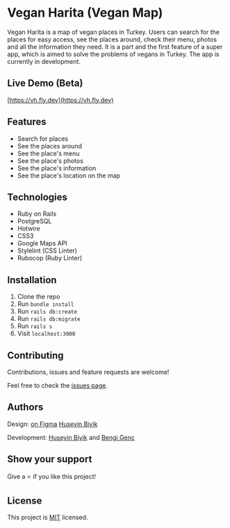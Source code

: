 # Vegan Harita (Vegan Map)

Vegan Harita is a map of vegan places in Turkey. Users can search for the places for easy access, see the places around, check their menu, photos and all the information they need. It is a part and the first feature of a super app, which is aimed to solve the problems of vegans in Turkey. The app is currently in development.


## Live Demo (Beta)

[https://vh.fly.dev](https://vh.fly.dev)

## Features

- Search for places
- See the places around
-  See the place's menu
-  See the place's photos
-  See the place's information
-  See the place's location on the map


## Technologies

- Ruby on Rails
- PostgreSQL
- Hotwire
- CSS3
- Google Maps API
- Stylelint (CSS Linter)
-  Rubocop (Ruby Linter)


## Installation

1. Clone the repo
2.  Run `bundle install`
3.  Run `rails db:create`
4.  Run `rails db:migrate`
5.  Run `rails s`
6.  Visit `localhost:3000`


## Contributing

Contributions, issues and feature requests are welcome!

Feel free to check the [issues page](../../issues/).


## Authors

Design: [on Figma](https://www.figma.com/file/d01QJ3HoyYDWHJJx88fo5G/Untitled?t=Xa2EgvuZgH4k5AUG-1) [Huseyin Biyik](https://github.com/huseyinbiyik)

Development: [Huseyin Biyik](https://github.com/huseyinbiyik) and [Bengi Genc](https://github.com/bengigo)


## Show your support

Give a ⭐️ if you like this project!

## License

This project is [MIT](./LICENSE) licensed.
